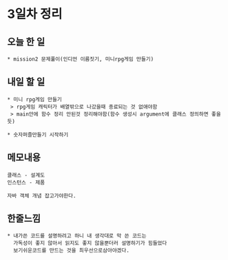 # 3일차 정리

## 오늘 한 일    
    * mission2 문제풀이(인디언 이름짓기, 미니rpg게임 만들기)
    
## 내일 할 일
    * 미니 rpg게임 만들기   
     > rpg게임 캐릭터가 배열밖으로 나갔을때 종료되는 것 없애야함
     > main안에 함수 정리 안된것 정리해야함(함수 생성시 argument에 클래스 정의하면 좋을듯)
     
    * 숫자퍼즐만들기 시작하기

## 메모내용   
    
    
    클래스 - 설계도
    인스턴스 - 제품
    
    자바 객체 개념 잡고가야한다.
 
 ## 한줄느낌   
 
    * 내가쓴 코드를 설명하려고 하니 내 생각대로 막 쓴 코드는
      가독성이 좋지 않아서 읽지도 좋지 않을뿐더러 설명하기가 힘들었다
      보기쉬운코드를 만드는 것을 최우선으로삼아야겠다.
 
    
    
